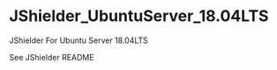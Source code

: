JShielder_UbuntuServer_18.04LTS
=========================

JShielder For Ubuntu Server 18.04LTS

See JShielder README
